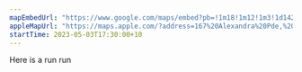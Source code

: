 ```yaml
---
mapEmbedUrl: "https://www.google.com/maps/embed?pb=!1m18!1m12!1m3!1d14262.160784757805!2d153.09718785!3d-26.663200600000003!2m3!1f0!2f0!3f0!3m2!1i1024!2i768!4f13.1!3m3!1m2!1s0x6b937676385a8caf%3A0x39ed56a1cd495557!2sAlex%20Surf%20Club!5e0!3m2!1sen!2sau!4v1682303201377!5m2!1sen!2sau"
appleMapUrl: "https://maps.apple.com/?address=167%20Alexandra%20Pde,%20Alexandra%20Headland%20QLD%204572,%20Australia&auid=11155189744450364328&ll=-26.669116,153.107494&lsp=9902&q=Alex%20Surf%20Club."
startTime: 2023-05-03T17:30:00+10
---
```

Here is a run run
